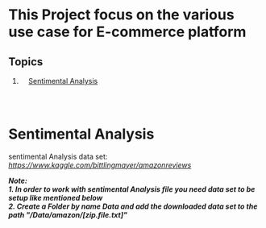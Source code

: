 # This Project focus on the various use case for E-commerce platform

## Topics
1. <a href="#sentimental-analysis" style="padding-left:1rem">Sentimental Analysis</a>

<div style="margin-top:5rem"></div>
<h1 id="sentimental-analysis">Sentimental Analysis</h1>

sentimental Analysis data set: 
<a href="https://www.kaggle.com/bittlingmayer/amazonreviews" style="color:skyblue;">
    <em>https://www.kaggle.com/bittlingmayer/amazonreviews<em>
</a>

**Note: <br>1. In order to work with sentimental Analysis file you need data set to be setup like mentioned below <br/>2. Create a Folder by name Data and add the downloaded data set to the path "/Data/amazon/[zip.file.txt]"**